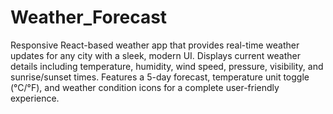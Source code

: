 
# Weather_Forecast
Responsive React-based weather app that provides real-time weather updates for any city with a sleek, modern UI.
Displays current weather details including temperature, humidity, wind speed, pressure, visibility, and sunrise/sunset times.
Features a 5-day forecast, temperature unit toggle (°C/°F), and weather condition icons for a complete user-friendly experience.
